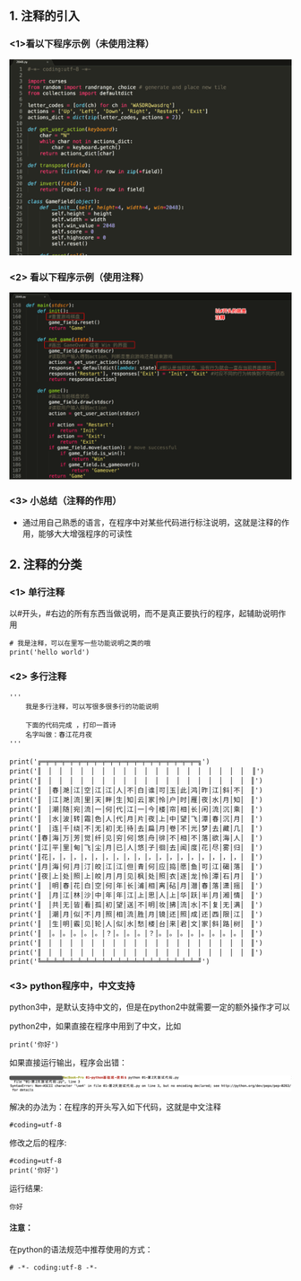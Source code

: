 ## 1. 注释的引入

###  <1>看以下程序示例（未使用注释）

![使用注释](../images/01-第1天-1.gif)

### <2> 看以下程序示例（使用注释）

![使用注释](../images/01-第1天-2.png)

### <3> 小总结（注释的作用）

- 通过用自己熟悉的语言，在程序中对某些代码进行标注说明，这就是注释的作用，能够大大增强程序的可读性

## 2. 注释的分类

### <1> 单行注释

以#开头，#右边的所有东西当做说明，而不是真正要执行的程序，起辅助说明作用

```
# 我是注释，可以在里写一些功能说明之类的哦
print('hello world')
```

### <2> 多行注释

```
'''
    我是多行注释，可以写很多很多行的功能说明

    下面的代码完成 ，打印一首诗
    名字叫做：春江花月夜
'''

print('╔═╤═╤═╤═╤═╤═╤═╤═╤═╤═╤═╤═╤═╤═╤═╤═╤═╤═╤═╤═╗')
print('║　│　│　│　│　│　│　│　│　│　│　│　│　│　│　│　│　│　│　│  ║')
print('║　│　│　│　│　│　│　│　│　│　│　│　│　│　│　│　│　│　│　│　║')
print('║　│春│滟│江│空│江│江│人│不│白│谁│可│玉│此│鸿│昨│江│斜│不│　║')
print('║　│江│滟│流│里│天│畔│生│知│云│家│怜│户│时│雁│夜│水│月│知│　║')
print('║　│潮│随│宛│流│一│何│代│江│一│今│楼│帘│相│长│闲│流│沉│乘│　║')
print('║　│水│波│转│霜│色│人│代│月│片│夜│上│中│望│飞│潭│春│沉│月│　║')
print('║　│连│千│绕│不│无│初│无│待│去│扁│月│卷│不│光│梦│去│藏│几│　║')
print('║春│海│万│芳│觉│纤│见│穷│何│悠│舟│徘│不│相│不│落│欲│海│人│　║')
print('║江│平│里│甸│飞│尘│月│已│人│悠│子│徊│去│闻│度│花│尽│雾│归│　║')
print('║花│，│，│，│，│，│，│，│，│，│，│，│，│，│，│，│，│，│，│　║')
print('║月│海│何│月│汀│皎│江│江│但│青│何│应│捣│愿│鱼│可│江│碣│落│　║')
print('║夜│上│处│照│上│皎│月│月│见│枫│处│照│衣│逐│龙│怜│潭│石│月│　║')
print('║　│明│春│花│白│空│何│年│长│浦│相│离│砧│月│潜│春│落│潇│摇│　║')
print('║　│月│江│林│沙│中│年│年│江│上│思│人│上│华│跃│半│月│湘│情│　║')
print('║　│共│无│皆│看│孤│初│望│送│不│明│妆│拂│流│水│不│复│无│满│　║')
print('║　│潮│月│似│不│月│照│相│流│胜│月│镜│还│照│成│还│西│限│江│　║')
print('║　│生│明│霰│见│轮│人│似│水│愁│楼│台│来│君│文│家│斜│路│树│　║')
print('║　│。│。│。│。│。│？│。│。│。│？│。│。│。│。│。│。│。│。│　║')
print('║　│　│　│　│　│　│　│　│　│　│　│　│　│　│　│　│　│　│　│　║')
print('║　│　│　│　│　│　│　│　│　│　│　│　│　│　│　│　│　│　│　│　║')
print('╚═╧═╧═╧═╧═╧═╧═╧═╧═╧═╧═╧═╧═╧═╧═╧═╧═╧═╧═╧═╝')
```

### <3> python程序中，中文支持

python3中，是默认支持中文的，但是在python2中就需要一定的额外操作才可以

python2中，如果直接在程序中用到了中文，比如

```
print('你好')
```

如果直接运行输出，程序会出错：

![中文出错](../images/01-第1天-3.png)

解决的办法为：在程序的开头写入如下代码，这就是中文注释

```
#coding=utf-8
```

修改之后的程序:

```
#coding=utf-8
print('你好')
```

运行结果:

```
你好
```

#### 注意：

在python的语法规范中推荐使用的方式：

```
# -*- coding:utf-8 -*-
```